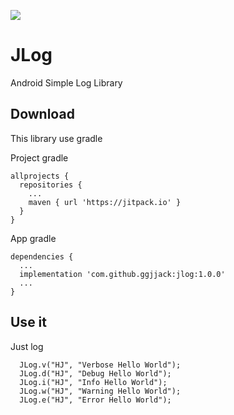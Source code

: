 [![](https://jitpack.io/v/ggjjack/jlog.svg)](https://jitpack.io/#ggjjack/jlog)

# JLog
Android Simple Log Library


Download
--------
This library use gradle


Project gradle
```
allprojects {
  repositories {
    ...
    maven { url 'https://jitpack.io' }
  }
}
```

App gradle
```
dependencies {
  ...
  implementation 'com.github.ggjjack:jlog:1.0.0'
  ...
}
```

Use it
--------
Just log

```
  JLog.v("HJ", "Verbose Hello World");
  JLog.d("HJ", "Debug Hello World");
  JLog.i("HJ", "Info Hello World");
  JLog.w("HJ", "Warning Hello World");
  JLog.e("HJ", "Error Hello World");
```
